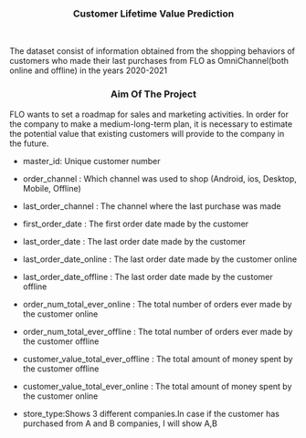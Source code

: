 
<a name="readme-top"></a>

  <h3 align="center">Customer Lifetime Value Prediction</h3>
    <br>
  <p>
    The dataset consist of information obtained from the shopping behaviors 
of customers who made their last purchases from FLO as OmniChannel(both online and offline)
in the years 2020-2021
  </p>

<!-- ABOUT THE PROJECT -->

<h3 align="center">Aim Of The Project</h3>

FLO wants to set a roadmap for sales and marketing activities. In order for the company to make a medium-long-term plan,
it is necessary to estimate the potential value that existing customers will provide to the company in the future.
<br>

* master_id: Unique customer number

* order_channel : Which channel was used to shop (Android, ios, Desktop, Mobile, Offline)

* last_order_channel : The channel where the last purchase was made

* first_order_date : The first order date made by the customer

* last_order_date : The last order date made by the customer

* last_order_date_online : The last order date made by the customer online

* last_order_date_offline : The last order date made by the customer offline

* order_num_total_ever_online : The total number of orders ever made by the customer online

* order_num_total_ever_offline : The total number of orders ever made by the customer offline

* customer_value_total_ever_offline : The total amount of money spent by the customer offline

* customer_value_total_ever_online : The total amount of money spent by the customer online

* store_type:Shows 3 different companies.In case if the customer has purchased from A and B companies, I will show A,B